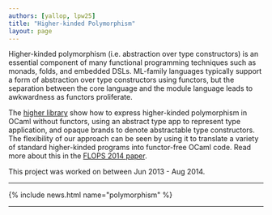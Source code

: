 ```yaml
---
authors: [yallop, lpw25]
title: "Higher-kinded Polymorphism"
layout: page
---
```


Higher-kinded polymorphism (i.e. abstraction over type constructors) is an essential component of many functional programming techniques such as monads, folds, and embedded DSLs. ML-family languages typically support a form of abstraction over type constructors using functors, but the separation between the core language and the module language leads to awkwardness as functors proliferate.

The [higher library](https://github.com/ocamllabs/higher) show how to express higher-kinded polymorphism in OCaml without functors, using an abstract type app to represent type application, and opaque brands to denote abstractable type constructors. The flexibility of our approach can be seen by using it to translate a variety of standard higher-kinded programs into functor-free OCaml code. Read more about this in the [FLOPS 2014 paper](http://www.lpw25.net/flops2014.pdf).

This project was worked on between Jun 2013 - Aug 2014.

----

{% include news.html name="polymorphism" %}

----
